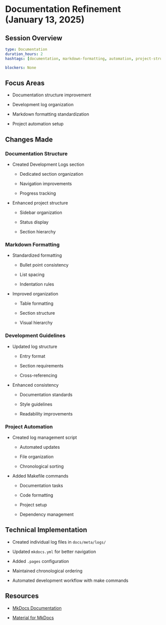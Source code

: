 # Documentation Refinement (January 13, 2025)

## Session Overview

```yaml
type: Documentation
duration_hours: 2
hashtags: [documentation, markdown-formatting, automation, project-structure]

blockers: None

```

## Focus Areas

* Documentation structure improvement

* Development log organization

* Markdown formatting standardization

* Project automation setup

## Changes Made

### Documentation Structure

* Created Development Logs section

    * Dedicated section organization

    * Navigation improvements

    * Progress tracking

* Enhanced project structure

    * Sidebar organization

    * Status display

    * Section hierarchy

### Markdown Formatting

* Standardized formatting

    * Bullet point consistency

    * List spacing

    * Indentation rules

* Improved organization

    * Table formatting

    * Section structure

    * Visual hierarchy

### Development Guidelines

* Updated log structure

    * Entry format

    * Section requirements

    * Cross-referencing

* Enhanced consistency

    * Documentation standards

    * Style guidelines

    * Readability improvements

### Project Automation

* Created log management script

    * Automated updates

    * File organization

    * Chronological sorting

* Added Makefile commands

    * Documentation tasks

    * Code formatting

    * Project setup

    * Dependency management

## Technical Implementation

* Created individual log files in `docs/meta/logs/`

* Updated `mkdocs.yml` for better navigation

* Added `.pages` configuration

* Maintained chronological ordering

* Automated development workflow with make commands

## Resources

* [MkDocs Documentation](https://www.mkdocs.org/)

* [Material for MkDocs](https://squidfunk.github.io/mkdocs-material/)
